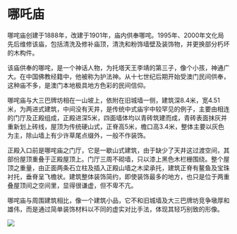 # 哪吒庙  
哪咤庙创建于1888年，改建于1901年，庙内供奉哪咤。1995年、2000年文化局先后维修该庙，包括清洗及修补庙顶，清洗和粉饰墙壁及装饰物，并更换部分朽坏的木构件。  

该庙供奉的哪咤，是一个神话人物，为托塔天王李靖的第三子，像个小孩，神通广大。在中国佛教经籍中，他被称为护法神。从十七世纪后期开始受澳门民间供奉，这种庙不多，是澳门本地极具地方色彩的民间信仰。  

哪咤庙与大三巴牌坊相在一山坡上，依附在旧城墙一侧，建筑深8.4米，宽4.51米，为两进式建筑，中间没有天井，是传统中式庙宇中较罕见的例子，主要由相连的门厅及正殿组成，正殿进深5米，四面墙体均以青砖筑建而成，青砖表面抹灰并重新划上砖线，屋顶为传统硬山式，正脊高5米，檐口高3.4米，整体主要以灰色为主，除山墙上有少许草尾点缀外，一般不作装饰。  

正殿入口前是哪咤庙之门厅，它是一歇山式建筑，由于缺少了天井这过渡空间，其部份屋顶重叠于正殿屋顶上。门厅三周不砌墙，只以漆上黑色木栏栅围绕。整个屋顶之重量，由正面两条石立柱及插入正殿山墙之木梁承托，建筑正脊有鳌鱼及宝珠衬托，垂脊呈飞檐状。建筑整体装饰简约，即使装饰最多的地方，也只是位于两重叠屋顶间之空间里，显得很谦虚，但不卑不亢。  

哪咤庙与周围建筑相比，像一个建筑小品，它不和旧城墙及大三巴牌坊竞争墩厚和雄伟，而是通过简单装饰材料以不同的虚实对比手法，体现其轻巧别致的形像。  

![](https://raw.gitmirror.com/szqq0512/Pic/main/img/202201212119259.png)  